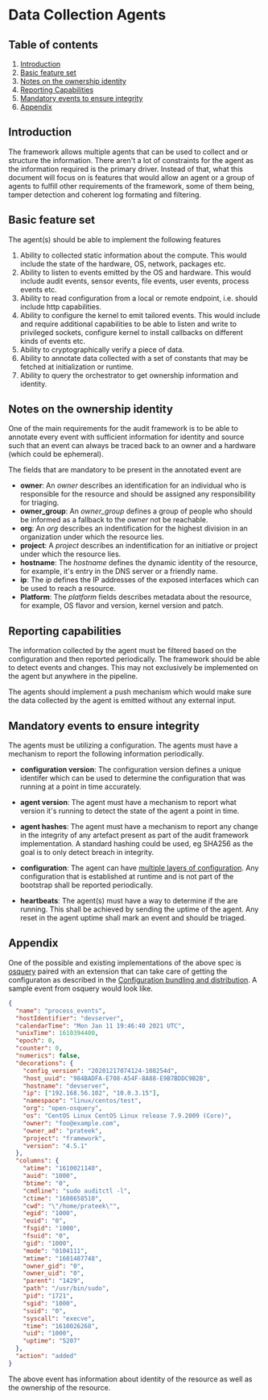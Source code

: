 # Data Collection Agents

## Table of contents
1. [Introduction](#introduction)
2. [Basic feature set](#basic-feature-set)
3. [Notes on the ownership identity](#notes-on-the-ownership-identiy)
4. [Reporting Capabilities](#reporting-capabilities)
5. [Mandatory events to ensure integrity](#mandatory-events-to-ensure-integrity)
6. [Appendix](#appendix)

## Introduction

The framework allows multiple agents that can be used to collect and or
structure the information. There aren't a lot of constraints for the agent as
the information required is the primary driver. Instead of that, what this
document will focus on is features that would allow an agent or a group of
agents to fulfill other requirements of the framework, some of them being,
tamper detection and coherent log formating and filtering.

## Basic feature set

The agent(s) should be able to implement the following features

1. Ability to collected static information about the compute. This would include
   the state of the hardware, OS, network, packages etc.
2. Ability to listen to events emitted by the OS and hardware. This would
   include audit events, sensor events, file events, user events, process events
   etc.
3. Ability to read configuration from a local or remote endpoint, i.e. should
   include http capabilities.
4. Ability to configure the kernel to emit tailored events. This would include
   and require additional capabilities to be able to listen and write to privileged
   sockets, configure kernel to install callbacks on different kinds of events
   etc.
5. Ability to cryptographically verify a piece of data.
6. Ability to annotate data collected with a set of constants that may be
   fetched at initialization or runtime.
7. Ability to query the orchestrator to get ownership information and identity.

## Notes on the ownership identity

One of the main requirements for the audit framework is to be able to annotate
every event with sufficient information for identity and source such that an
event can always be traced back to an owner and a hardware (which could be
ephemeral).

The fields that are mandatory to be present in the annotated event are

* **owner**: An _owner_ describes an identification for an individual who is
  responsible for the resource and should be assigned any responsibility for
  triaging.
* **owner_group**: An _owner_group_ defines a group of people who should be
  informed as a fallback to the _owner_ not be reachable.
* **org**: An _org_ describes an indentification for the highest division in an
  organization under which the resource lies.
* **project**: A _project_ describes an indentification for an initiative or
  project under which the resource lies.
* **hostname**: The _hostname_ defines the dynamic identity of the resource, for
  example, it's entry in the DNS server or a friendly name.
* **ip**: The _ip_ defines the IP addresses of the exposed interfaces which can
  be used to reach a resource.
* **Platform**: The _platform_ fields describes metadata about the resource, for
  example, OS flavor and version, kernel version and patch.

## Reporting capabilities

The information collected by the agent must be filtered based on the
configuration and then reported periodically. The framework should be able to
detect events and changes. This may not exclusively be implemented on the agent
but anywhere in the pipeline.

The agents should implement a push mechanism which would make sure the data
collected by the agent is emitted without any external input.

## Mandatory events to ensure integrity

The agents must be utilizing a configuration. The agents must have a mechanism
to report the following information periodically.

* **configuration version**: The configuration version defines a unique
  identifer which can be used to determine the configuration that was running at
  a point in time accurately.

* **agent version**: The agent must have a mechanism to report what version it's
  running to detect the state of the agent a point in time.

* **agent hashes**: The agent must have a mechanism to report any change in the
  integrity of any artefact present as part of the audit framework
  implementation. A standard hashing could be used, eg SHA256 as the goal is to
  only detect breach in integrity.

* **configuration**: The agent can have
  [multiple layers of configuration](config.md#the-layers-of-configuration).
  Any configuration that is established at runtime and is not part of the
  bootstrap shall be reported periodically.

* **heartbeats**: The agent(s) must have a way to determine if the are running.
  This shall be achieved by sending the uptime of the agent. Any reset in the
  agent uptime shall mark an event and should be triaged.

## Appendix

One of the possible and existing implementations of the above spec is
[osquery](https://github.com/osquery/osquery) paired with an extension that can
take care of getting the configuraton as described in the [Configuration
bundling and distribution](config.md). A sample event from osquery would look
like.
```json
{
  "name": "process_events",
  "hostIdentifier": "devserver",
  "calendarTime": "Mon Jan 11 19:46:40 2021 UTC",
  "unixTime": 1610394400,
  "epoch": 0,
  "counter": 0,
  "numerics": false,
  "decorations": {
    "config_version": "20201217074124-108254d",
    "host_uuid": "984BADFA-E708-A54F-8A88-E9B7BDDC9B2B",
    "hostname": "devserver",
    "ip": ["192.168.56.102", "10.0.3.15"],
    "namespace": "linux/centos/test",
    "org": "open-osquery",
    "os": "CentOS Linux CentOS Linux release 7.9.2009 (Core)",
    "owner": "foo@example.com",
    "owner_ad": "prateek",
    "project": "framework",
    "version": "4.5.1"
  },
  "columns": {
    "atime": "1610021140",
    "auid": "1000",
    "btime": "0",
    "cmdline": "sudo auditctl -l",
    "ctime": "1608658510",
    "cwd": "\"/home/prateek\"",
    "egid": "1000",
    "euid": "0",
    "fsgid": "1000",
    "fsuid": "0",
    "gid": "1000",
    "mode": "0104111",
    "mtime": "1601487748",
    "owner_gid": "0",
    "owner_uid": "0",
    "parent": "1429",
    "path": "/usr/bin/sudo",
    "pid": "1721",
    "sgid": "1000",
    "suid": "0",
    "syscall": "execve",
    "time": "1610026268",
    "uid": "1000",
    "uptime": "5207"
  },
  "action": "added"
}
```
The above event has information about identity of the resource as well as the
ownership of the resource.
